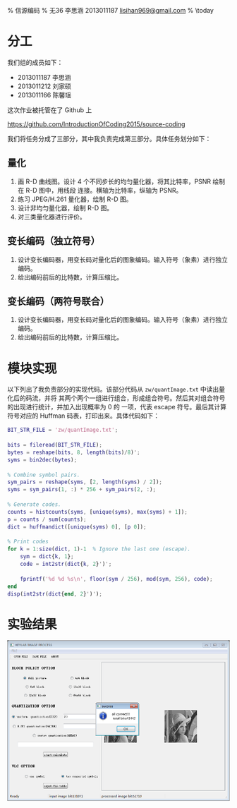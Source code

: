 % 信源编码
% 无36
  李思涵
  2013011187
  <lisihan969@gmail.com>
% \today

# 分工

我们组的成员如下：

- 2013011187 李思涵
- 2013011212 刘家硕
- 2013011166 陈馨瑶


这次作业被托管在了 Github 上

<https://github.com/IntroductionOfCoding2015/source-coding>

我们将任务分成了三部分，其中我负责完成第三部分。具体任务划分如下：

## 量化

1. 画 R-D 曲线图。设计 4 个不同步长的均匀量化器，将其比特率，PSNR 绘制在 R-D 图中，用线段
连接。横轴为比特率，纵轴为 PSNR。
2. 练习 JPEG/H.261 量化器，绘制 R-D 图。
3. 设计非均匀量化器，绘制 R-D 图。
4. 对三类量化器进行评价。

## 变长编码（独立符号）

1. 设计变长编码器，用变长码对量化后的图象编码。输入符号（象素）进行独立编码。
2. 给出编码前后的比特数，计算压缩比。

## 变长编码（两符号联合）

1. 设计变长编码器，用变长码对量化后的图象编码。输入符号（象素）进行独立编码。
2. 给出编码前后的比特数，计算压缩比。

# 模块实现

以下列出了我负责部分的实现代码。该部分代码从 `zw/quantImage.txt` 中读出量化后的码流，并将
其两个两个一组进行组合，形成组合符号。然后其对组合符号的出现进行统计，并加入出现概率为 0 的
一项，代表 escape 符号。最后其计算符号对应的 Huffman 码表，打印出来。具体代码如下：

```matlab
BIT_STR_FILE = 'zw/quantImage.txt';

bits = fileread(BIT_STR_FILE);
bytes = reshape(bits, 8, length(bits)/8)';
syms = bin2dec(bytes);

% Combine symbol pairs.
sym_pairs = reshape(syms, [2, length(syms) / 2]);
syms = sym_pairs(1, :) * 256 + sym_pairs(2, :);

% Generate codes.
counts = histcounts(syms, [unique(syms), max(syms) + 1]);
p = counts / sum(counts);
dict = huffmandict([unique(syms) 0], [p 0]);

% Print codes
for k = 1:size(dict, 1)-1  % Ignore the last one (escape).
    sym = dict{k, 1};
    code = int2str(dict{k, 2}')';

    fprintf('%d %d %s\n', floor(sym / 256), mod(sym, 256), code);
end
disp(int2str(dict{end, 2}')');
```

# 实验结果

![变长编码（两符号联合）](result.png)
